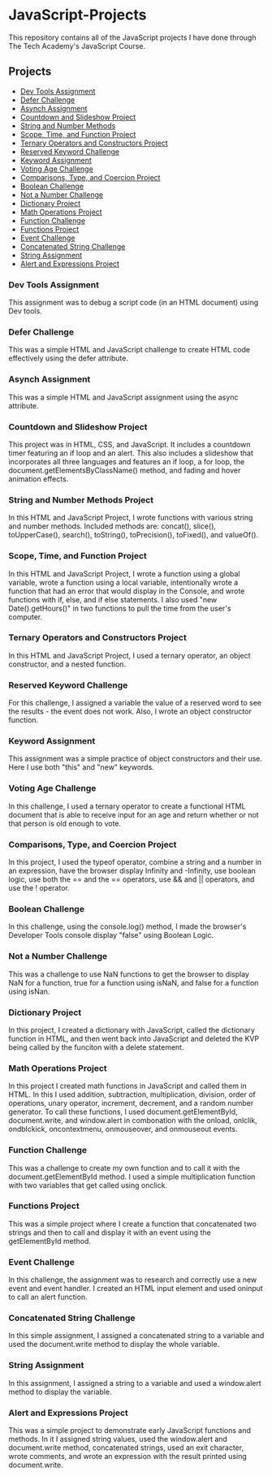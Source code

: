 # JavaScript-Projects
This repository contains all of the JavaScript projects I have done through The Tech Academy's JavaScript Course.

## Projects
* [Dev Tools Assignment](https://github.com/Michaelar1/JavaScript-Projects/tree/main/Basic_JavaScript_Projects/Dev_Tools_Assignment)
* [Defer Challenge](https://github.com/Michaelar1/JavaScript-Projects/tree/main/Basic_JavaScript_Projects/Defer_Challenge)
* [Asynch Assignment](https://github.com/Michaelar1/JavaScript-Projects/tree/main/Basic_JavaScript_Projects/Async_Assignment)
* [Countdown and Slideshow Project](https://github.com/Michaelar1/JavaScript-Projects/tree/main/Basic_JavaScript_Projects/Project9_countdown_slideshow)
* [String and Number Methods](https://github.com/Michaelar1/JavaScript-Projects/tree/main/Basic_JavaScript_Projects/Project8_string_methods)
* [Scope, Time, and Function Project](https://github.com/Michaelar1/JavaScript-Projects/tree/main/Basic_JavaScript_Projects/Project7_scope_time_function)
* [Ternary Operators and Constructors Project](https://github.com/Michaelar1/JavaScript-Projects/tree/main/Basic_JavaScript_Projects/Project6_ternary__operators_constructions)
* [Reserved Keyword Challenge](https://github.com/Michaelar1/JavaScript-Projects/tree/main/Basic_JavaScript_Projects/Reserved_Keyword_Challenge)
* [Keyword Assignment](https://github.com/Michaelar1/JavaScript-Projects/tree/main/Basic_JavaScript_Projects/Keyword_Assignment)
* [Voting Age Challenge](https://github.com/Michaelar1/JavaScript-Projects/tree/main/Basic_JavaScript_Projects/Ternary_Operators_Challenge)
* [Comparisons, Type, and Coercion Project](https://github.com/Michaelar1/JavaScript-Projects/tree/main/Basic_JavaScript_Projects/Project5_comparisons_type_coercion)
* [Boolean Challenge](https://github.com/Michaelar1/JavaScript-Projects/tree/main/Basic_JavaScript_Projects/Boolean_Challenge)
* [Not a Number Challenge](https://github.com/Michaelar1/JavaScript-Projects/tree/main/Basic_JavaScript_Projects/NAN_Challenge)
* [Dictionary Project](https://github.com/Michaelar1/JavaScript-Projects/tree/main/Basic_JavaScript_Projects/Project4_dictionaries)
* [Math Operations Project](https://github.com/Michaelar1/JavaScript-Projects/tree/main/Basic_JavaScript_Projects/Project3_math_operations)
* [Function Challenge](https://github.com/Michaelar1/JavaScript-Projects/tree/main/Basic_JavaScript_Projects/Function_Challenge)
* [Functions Project](https://github.com/Michaelar1/JavaScript-Projects/tree/main/Basic_JavaScript_Projects)
* [Event Challenge](https://github.com/Michaelar1/JavaScript-Projects/tree/main/Basic_JavaScript_Projects/Event_Challenge)
* [Concatenated String Challenge](https://github.com/Michaelar1/JavaScript-Projects/tree/main/Basic_JavaScript_Projects/Concatenated%20_String_Challenge)
* [String Assignment](https://github.com/Michaelar1/JavaScript-Projects/tree/main/Basic_JavaScript_Projects/String_Assignment)
* [Alert and Expressions Project](https://github.com/Michaelar1/JavaScript-Projects/tree/main/Basic_JavaScript_Projects/Project1_expressions_alert)

### Dev Tools Assignment
  This assignment was to debug a script code (in an HTML document) using Dev tools.

### Defer Challenge
  This was a simple HTML and JavaScript challenge to create HTML code effectively using the defer attribute.

### Asynch Assignment
  This was a simple HTML and JavaScript assignment using the async attribute.

### Countdown and Slideshow Project
  This project was in HTML, CSS, and JavaScript. It includes a countdown timer featuring an if loop and an alert. This also includes a slideshow that incorporates all three languages and features an if loop, a for loop, the document.getElementsByClassName() method, and fading and hover animation effects.

### String and Number Methods Project
  In this HTML and JavaScript Project, I wrote functions with various string and number methods. Included methods are: concat(), slice(), toUpperCase(), search(), toString(), toPrecision(), toFixed(), and valueOf().

### Scope, Time, and Function Project
  In this HTML and JavaScript Project, I wrote a function using a global variable, wrote a function using a local variable, intentionally wrote a function that had an error that would display in the Console, and wrote functions with if, else, and if else statements. I also used "new Date().getHours()" in two functions to pull the time from the user's computer.

### Ternary Operators and Constructors Project
  In this HTML and JavaScript Project, I used a ternary operator, an object constructor, and a nested function.

### Reserved Keyword Challenge
  For this challenge, I assigned a variable the value of a reserved word to see the results - the event does not work. Also, I wrote an object constructor function.
  
### Keyword Assignment
  This assignment was a simple practice of object constructors and their use. Here I use both "this" and "new" keywords. 

### Voting Age Challenge
  In this challenge, I used a ternary operator to create a functional HTML document that is able to receive input for an age and return whether or not that person is old enough to vote.

### Comparisons, Type, and Coercion Project
  In this project, I used the typeof operator, combine a string and a number in an expression, have the browser display Infinity and -Infinity, use boolean logic, use both the == and the == operators, use && and || operators, and use the ! operator.

### Boolean Challenge
  In this challenge, using the console.log() method, I made the browser's Developer Tools console display "false" using Boolean Logic.

### Not a Number Challenge
  This was a challenge to use NaN functions to get the browser to display NaN for a function, true for a function using isNaN, and false for a function using isNan.

### Dictionary Project
  In this project, I created a dictionary with JavaScript, called the dictionary function in HTML, and then went back into JavaScript and deleted the KVP being called by the funciton with a delete statement.

### Math Operations Project
  In this project I created math functions in JavaScript and called them in HTML. In this I used addition, subtraction, multiplication, division, order of operations, unary operator, increment, decrement, and a random number generator. To call these functions, I used document.getElementById, document.write, and window.alert in combonation with the onload, onlclik, ondblckick, oncontextmenu, onmouseover, and onmouseout events.

### Function Challenge
  This was a challenge to create my own function and to call it with the document.getElementById method. I used a simple multiplication function with two variables that get called using onclick.

### Functions Project
  This was a simple project where I create a function that concatenated two strings and then to call and display it with an event using the getElementById method.

### Event Challenge
  In this challenge, the assignment was to research and correctly use a new event and event handler. I created an HTML input element and used oninput to call an alert function.

### Concatenated String Challenge
  In this simple assignment, I assigned a concatenated string to a variable and used the document.write method to display the whole variable.
  
### String Assignment
  In this assignment, I assigned a string to a variable and used a window.alert method to display the variable.

### Alert and Expressions Project
  This was a simple project to demonstrate early JavaScript functions and methods. In it I assigned string values, used the window.alert and document.write method, concatenated strings, used an exit character, wrote comments, and wrote an expression with the result printed using document.write. 
